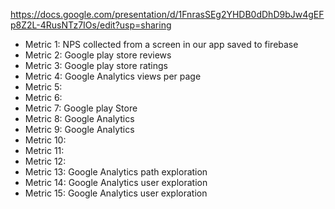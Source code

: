 https://docs.google.com/presentation/d/1FnrasSEg2YHDB0dDhD9bJw4gEFp8Z2L-4RusNTz7IOs/edit?usp=sharing
- Metric 1: NPS collected from a screen in our app saved to firebase
- Metric 2: Google play store reviews
- Metric 3: Google play store ratings
- Metric 4: Google Analytics views per page
- Metric 5: 
- Metric 6:
- Metric 7: Google play Store     
- Metric 8: Google Analytics     
- Metric 9: Google Analytics     
- Metric 10:
- Metric 11:
- Metric 12:
- Metric 13: Google Analytics path exploration
- Metric 14: Google Analytics user exploration
- Metric 15: Google Analytics user exploration
